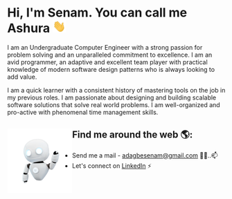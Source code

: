 # Hi, I'm Senam. You can call me Ashura <img src="./res/wave.gif" width="30px">



I am an Undergraduate Computer Engineer with a strong passion for problem solving and an unparalleled commitment to excellence. I am an avid programmer, an adaptive and excellent team player with practical knowledge of modern software design patterns who is always looking to add value.

I am a quick learner with a consistent history of mastering tools on the job in my previous roles. I am passionate about designing and building scalable software solutions that solve real world problems. I am well-organized and pro-active with phenomenal time management skills.


## Find me around the web 🌎: <a href="https://github.com/Ash-ura"><img align="left" width="150" height="150" src="https://github.com/Ash-ura/Ashura/blob/master/res/git.gif"></a>
- Send me a mail - <a href="adagbesenam@gmail.com">adagbesenam@gmail.com</a> ✍🏾..📫
- Let's connect on <a href="https://www.linkedin.com/in/senam-philip-adagbe-558319172/"> LinkedIn</a> ⚡

